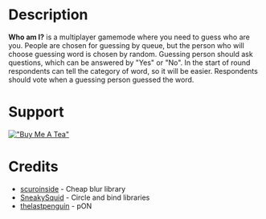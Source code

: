 # Description
**Who am I?** is a multiplayer gamemode where you need to guess who are you.
People are chosen for guessing by queue, but the person who will choose guessing word is chosen by random.
Guessing person should ask questions, which can be answered by "Yes" or "No".
In the start of round respondents can tell the category of word, so it will be easier.
Respondents should vote when a guessing person guessed the word.

# Support

[!["Buy Me A Tea"](https://www.buymeacoffee.com/assets/img/custom_images/orange_img.png)](https://www.buymeacoffee.com/tochnonement)

# Credits
- [scuroinside](https://github.com/scuroinside/) - Cheap blur library
- [SneakySquid](https://github.com/SneakySquid/) - Circle and bind libraries
- [thelastpenguin](https://github.com/thelastpenguin) - pON
